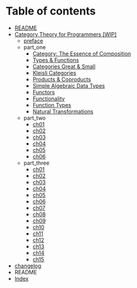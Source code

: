 # Table of contents

* [README](README.md)
* [Category Theory for Programmers \[WIP\]](category-theory-for-programmers-wip/README.md)
  * [preface](category-theory-for-programmers-wip/preface.md)
  * part\_one
    * [Category: The Essence of Composition](category-theory-for-programmers-wip/part_one/ch01.md)
    * [Types & Functions](category-theory-for-programmers-wip/part_one/ch02.md)
    * [Categories Great & Small](category-theory-for-programmers-wip/part_one/ch03.md)
    * [Kleisli Categories](category-theory-for-programmers-wip/part_one/ch04.md)
    * [Products & Coproducts](category-theory-for-programmers-wip/part_one/ch05.md)
    * [Simple Algebraic Data Types](category-theory-for-programmers-wip/part_one/ch06.md)
    * [Functors](category-theory-for-programmers-wip/part_one/ch07.md)
    * [Functionality](category-theory-for-programmers-wip/part_one/ch08.md)
    * [Function Types](category-theory-for-programmers-wip/part_one/ch09.md)
    * [Natural Transformations](category-theory-for-programmers-wip/part_one/ch10.md)
  * part\_two
    * [ch01](category-theory-for-programmers-wip/part_two/ch01.md)
    * [ch02](category-theory-for-programmers-wip/part_two/ch02.md)
    * [ch03](category-theory-for-programmers-wip/part_two/ch03.md)
    * [ch04](category-theory-for-programmers-wip/part_two/ch04.md)
    * [ch05](category-theory-for-programmers-wip/part_two/ch05.md)
    * [ch06](category-theory-for-programmers-wip/part_two/ch06.md)
  * part\_three
    * [ch01](category-theory-for-programmers-wip/part_three/ch01.md)
    * [ch02](category-theory-for-programmers-wip/part_three/ch02.md)
    * [ch03](category-theory-for-programmers-wip/part_three/ch03.md)
    * [ch04](category-theory-for-programmers-wip/part_three/ch04.md)
    * [ch05](category-theory-for-programmers-wip/part_three/ch05.md)
    * [ch06](category-theory-for-programmers-wip/part_three/ch06.md)
    * [ch07](category-theory-for-programmers-wip/part_three/ch07.md)
    * [ch08](category-theory-for-programmers-wip/part_three/ch08.md)
    * [ch09](category-theory-for-programmers-wip/part_three/ch09.md)
    * [ch10](category-theory-for-programmers-wip/part_three/ch10.md)
    * [ch11](category-theory-for-programmers-wip/part_three/ch11.md)
    * [ch12](category-theory-for-programmers-wip/part_three/ch12.md)
    * [ch13](category-theory-for-programmers-wip/part_three/ch13.md)
    * [ch14](category-theory-for-programmers-wip/part_three/ch14.md)
    * [ch15](category-theory-for-programmers-wip/part_three/ch15.md)
* [changelog](changelog.md)
* README
* [Index](index.md)

